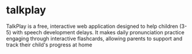 # talkplay
TalkPlay is a free, interactive web application designed to help children (3-5) with speech development delays. It makes daily pronunciation practice engaging through interactive flashcards, allowing parents to support and track their child's progress at home
